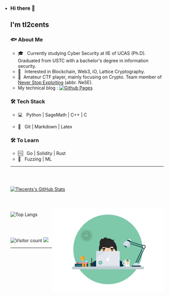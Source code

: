 - ### Hi there 👋<h2> I'm tl2cents</h2>

  <h3> 🐟 About Me </h3>

  - 🎓 &nbsp; Currently studying  Cyber Security at IIE of UCAS (Ph.D). Graduated from USTC with a bachelor's degree in information security.
  - 🌱 &nbsp; Interested in Blockchain, Web3, iO, Lattice Cryptography.
  - :information_desk_person: &nbsp;Amateur CTF player, mainly focusing on Crypto. Team member of [Never Stop Exploiting](https://ctftime.org/team/13575) (abbr. NeSE). 
  - My technical blog : <a href="https://www.linkedin.com/in/shivam-malpani-47a379198/"><img alt="Github Pages" src="https://img.shields.io/badge/Github-tl2cents-blue?style=flat-square&logo=Github"></a>

  <h3>🛠 Tech Stack</h3>

  - 💻 &nbsp; Python | SageMath | C++ | C 

  - :thought_balloon: &nbsp; Git | Markdown | Latex 

  

  <h3>🛠 To Learn</h3>

  - :cool: &nbsp; Go | Solidity | Rust 
  - :whale:  &nbsp; Fuzzing | ML 

  <hr>
  

  <br/><br/>

  [![Tlecents's GitHub Stats](https://github-readme-stats.vercel.app/api?username=tl2cents&show_icons=true)](https://github.com/tl2cents)

  <br/>

  <br/>

  <img src="https://github.com/nirala69/nirala69/blob/master/70804f7e25b11f29db904f2fa7b4cd9d.gif" width="350" align='right'>

  ![Top Langs](https://github-readme-stats.vercel.app/api/top-langs/?username=tl2cents&show_icons=true)

  <br><br>

  

  ![Visitor count](https://visitor-badge.laobi.icu/badge?page_id=tl2cents.tl2cents)   <img src="https://media.giphy.com/media/dxn6fRlTIShoeBr69N/giphy.gif" width="30">

  

  

  <hr>
